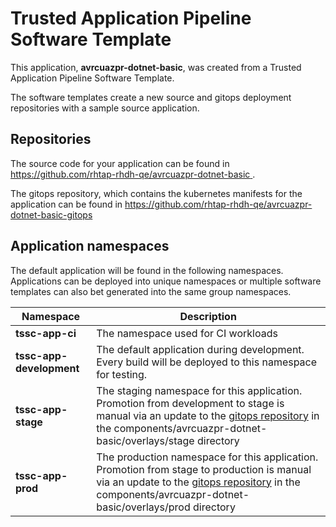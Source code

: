 # Trusted Application Pipeline Software Template

This application, **avrcuazpr-dotnet-basic**, was created from a Trusted Application Pipeline Software Template.

The software templates create a new source and gitops deployment repositories with a sample source application. 

## Repositories

The source code for your application can be found in [https://github.com/rhtap-rhdh-qe/avrcuazpr-dotnet-basic ](https://github.com/rhtap-rhdh-qe/avrcuazpr-dotnet-basic ).
 
The gitops repository, which contains the kubernetes manifests for the application can be found in 
[https://github.com/rhtap-rhdh-qe/avrcuazpr-dotnet-basic-gitops ](https://github.com/rhtap-rhdh-qe/avrcuazpr-dotnet-basic-gitops ) 

## Application namespaces 

The default application will be found in the following namespaces. Applications can be deployed into unique namespaces or multiple software templates can also bet generated into the same group namespaces.  

|  Namespace   |  Description   |  
| -------- | -------- |
| **tssc-app-ci** | The namespace used for CI workloads |
| **tssc-app-development** | The default application during development. Every build will be deployed to this namespace for testing. |
| **tssc-app-stage** | The staging namespace for this application. Promotion from development to stage is manual via an update to the [gitops repository](https://github.com/rhtap-rhdh-qe/avrcuazpr-dotnet-basic-gitops ) in the components/avrcuazpr-dotnet-basic/overlays/stage directory |
| **tssc-app-prod** | The production namespace for this application. Promotion from stage to production is manual via an update to the [gitops repository](https://github.com/rhtap-rhdh-qe/avrcuazpr-dotnet-basic-gitops ) in the components/avrcuazpr-dotnet-basic/overlays/prod directory |